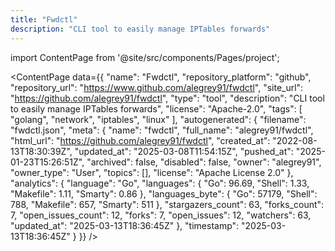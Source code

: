 ```yaml
---
title: "Fwdctl"
description: "CLI tool to easily manage IPTables forwards"
---
```

import ContentPage from '@site/src/components/Pages/project';

<ContentPage
    data={{
  "name": "Fwdctl",
  "repository_platform": "github",
  "repository_url": "https://www.github.com/alegrey91/fwdctl",
  "site_url": "https://github.com/alegrey91/fwdctl",
  "type": "tool",
  "description": "CLI tool to easily manage IPTables forwards",
  "license": "Apache-2.0",
  "tags": [
    "golang",
    "network",
    "iptables",
    "linux"
  ],
  "autogenerated": {
    "filename": "fwdctl.json",
    "meta": {
      "name": "fwdctl",
      "full_name": "alegrey91/fwdctl",
      "html_url": "https://github.com/alegrey91/fwdctl",
      "created_at": "2022-08-13T18:30:39Z",
      "updated_at": "2025-03-08T11:54:15Z",
      "pushed_at": "2025-01-23T15:26:51Z",
      "archived": false,
      "disabled": false,
      "owner": "alegrey91",
      "owner_type": "User",
      "topics": [],
      "license": "Apache License 2.0"
    },
    "analytics": {
      "language": "Go",
      "languages": {
        "Go": 96.69,
        "Shell": 1.33,
        "Makefile": 1.11,
        "Smarty": 0.86
      },
      "languages_byte": {
        "Go": 57179,
        "Shell": 788,
        "Makefile": 657,
        "Smarty": 511
      },
      "stargazers_count": 63,
      "forks_count": 7,
      "open_issues_count": 12,
      "forks": 7,
      "open_issues": 12,
      "watchers": 63,
      "updated_at": "2025-03-13T18:36:45Z"
    },
    "timestamp": "2025-03-13T18:36:45Z"
  }
}}
/>
